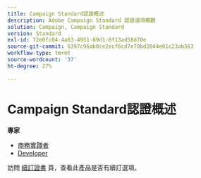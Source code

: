 ```yaml
---
title: Campaign Standard認證概述
description: Adobe Campaign Standard 認證選項概觀
solution: Campaign, Campaign Standard
version: Standard
exl-id: 72e0fc04-4a63-4951-89d1-8f13ad58d70e
source-git-commit: 6397c96ab0ce2ecf6cd7e70bd2044e01c23ab563
workflow-type: tm+mt
source-wordcount: '37'
ht-degree: 27%

---
```


# Campaign Standard認證概述

**專家**

* [商務實踐者](/help/certifications/acs/acs-e-business.md) <!--AD0-E307-->
* [Developer](/help/certifications/acs/acs-e-developer.md) <!--AD0-E306-->

訪問 [續訂證書](/help/certifications/renew.md) 頁，查看此產品是否有續訂選項。
